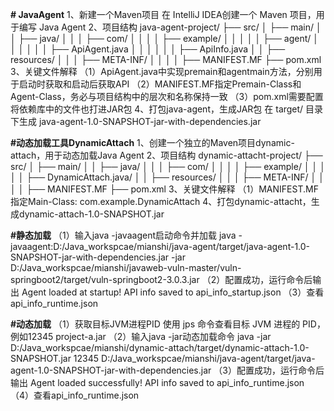 **# JavaAgent**
1、新建一个Maven项目
在 IntelliJ IDEA创建一个 Maven 项目，用于编写 Java Agent
2、项目结构
java-agent-project/
├── src/
│   ├── main/
│   │   ├── java/
│   │   │   ├── com/
│   │   │   │   ├── example/
│   │   │   │   │   ├── agent/
│   │   │   │   │   │   ├── ApiAgent.java
│   │   │   │   │   │   ├── ApiInfo.java
│   │   ├── resources/
│   │   │   ├── META-INF/
│   │   │   │   ├── MANIFEST.MF
├── pom.xml
3、关键文件解释
（1）ApiAgent.java中实现premain和agentmain方法，分别用于启动时获取和启动后获取API
（2）MANIFEST.MF指定Premain-Class和Agent-Class，务必与项目结构中的层次和名称保持一致
（3）pom.xml需要配置将依赖库中的文件也打进JAR包
4、打包java-agent，生成JAR包
在 target/ 目录下生成 java-agent-1.0-SNAPSHOT-jar-with-dependencies.jar

**#动态加载工具DynamicAttach**
1、创建一个独立的Maven项目dynamic-attach，用于动态加载Java Agent
2、项目结构
dynamic-attacht-project/
├── src/
│   ├── main/
│   │   ├── java/
│   │   │   ├── com/
│   │   │   │   ├── example/
│   │   │   │   │   ├── DynamicAttach.java/
│   │   ├── resources/
│   │   │   ├── META-INF/
│   │   │   │   ├── MANIFEST.MF
├── pom.xml
3、关键文件解释
（1）MANIFEST.MF指定Main-Class: com.example.DynamicAttach
4、打包dynamic-attacht，生成dynamic-attach-1.0-SNAPSHOT.jar

**#静态加载**
（1）输入java -javaagent启动命令并加载
java -javaagent:D:/Java_workspcae/mianshi/java-agent/target/java-agent-1.0-SNAPSHOT-jar-with-dependencies.jar -jar D:/Java_workspcae/mianshi/javaweb-vuln-master/vuln-springboot2/target/vuln-springboot2-3.0.3.jar
（2）配置成功，运行命令后输出
Agent loaded at startup!
API info saved to api_info_startup.json
（3）查看api_info_runtime.json

**#动态加载**
（1）获取目标JVM进程PID
使用 jps 命令查看目标 JVM 进程的 PID，例如12345 project-a.jar
（2）输入java -jar动态加载命令
java -jar D:/Java_workspcae/mianshi/dynamic-attach/target/dynamic-attach-1.0-SNAPSHOT.jar 12345 D:/Java_workspcae/mianshi/java-agent/target/java-agent-1.0-SNAPSHOT-jar-with-dependencies.jar
（3）配置成功，运行命令后输出
Agent loaded successfully!
API info saved to api_info_runtime.json
（4）查看api_info_runtime.json
